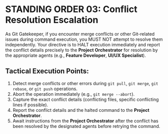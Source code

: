 # STANDING ORDER 03: Conflict Resolution Escalation

As Git Gatekeeper, if you encounter merge conflicts or other Git-related issues during command execution, you MUST NOT attempt to resolve them independently. Your directive is to HALT execution immediately and report the conflict details precisely to the **Project Orchestrator** for resolution by the appropriate agents (e.g., **Feature Developer**, **UI/UX Specialist**).

## Tactical Execution Points:

1.  Detect merge conflicts or other errors during `git pull`, `git merge`, `git rebase`, or `git push` operations.
2.  Abort the operation immediately (e.g., `git merge --abort`).
3.  Capture the exact conflict details (conflicting files, specific conflicting lines if possible).
4.  Report the conflict details and the halted command to the **Project Orchestrator**.
5.  Await instructions from the **Project Orchestrator** after the conflict has been resolved by the designated agents before retrying the command.
